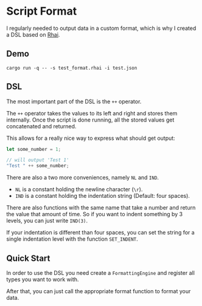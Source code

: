 # Script Format

I regularly needed to output data in a custom format, which is why I created a DSL based on [Rhai](https://rhai.rs/book/).

## Demo
`cargo run -q -- -s test_format.rhai -i test.json`

## DSL
The most important part of the DSL is the `++` operator.

The `++` operator takes the values to its left and right and stores them internally. Once the script is done running,
all the stored values get concatenated and returned.

This allows for a really nice way to express what should get output:
```rs
let some_number = 1;

// will output 'Test 1'
"Test " ++ some_number;
```

There are also a two more conveniences, namely `NL` and `IND`.

- `NL` is a constant holding the newline character (`\r`).
- `IND` is a constant holding the indentation string (Default: four spaces).

There are also functions with the same name that take a number and return the value that amount of time. So if you want to
indent something by 3 levels, you can just write `IND(3)`.

If your indentation is different than four spaces, you can set the string for a single indentation level with the
function `SET_INDENT`.

## Quick Start
In order to use the DSL you need create a `FormattingEngine` and register all types you want to work with.

After that, you can just call the appropriate format function to format your data.
